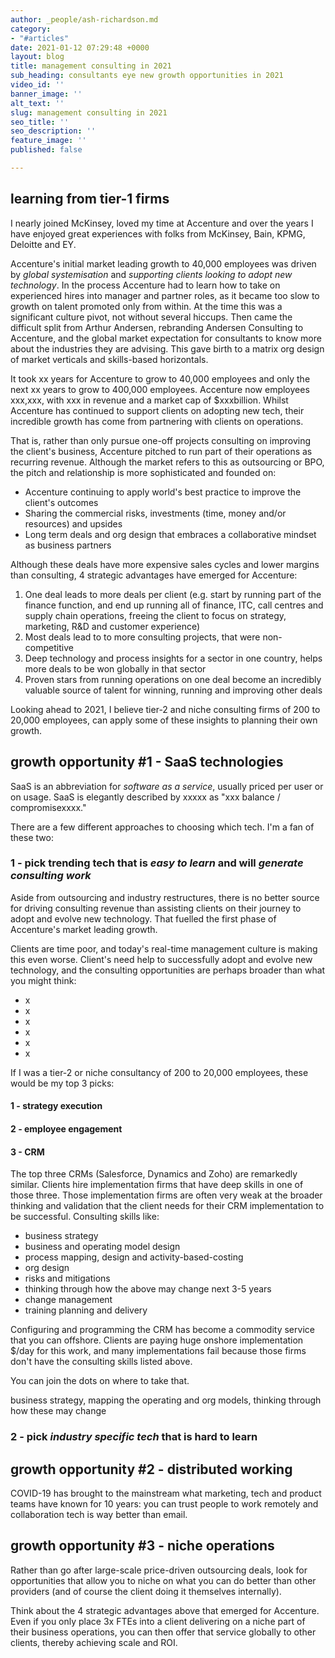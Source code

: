 ```yaml
---
author: _people/ash-richardson.md
category:
- "#articles"
date: 2021-01-12 07:29:48 +0000
layout: blog
title: management consulting in 2021
sub_heading: consultants eye new growth opportunities in 2021
video_id: ''
banner_image: ''
alt_text: ''
slug: management consulting in 2021
seo_title: ''
seo_description: ''
feature_image: ''
published: false

---
```

## learning from tier-1 firms

I nearly joined McKinsey, loved my time at Accenture and over the years I have enjoyed great experiences with folks from McKinsey, Bain, KPMG, Deloitte and EY.

Accenture's initial market leading growth to 40,000 employees was driven by _global systemisation_ and _supporting clients looking to adopt new technology_.  In the process Accenture had to learn how to take on experienced hires into manager and partner roles, as it became too slow to growth on talent promoted only from within.  At the time this was a significant culture pivot, not without several hiccups.  Then came the difficult split from Arthur Andersen, rebranding Andersen Consulting to Accenture, and the global market expectation for consultants to know more about the industries they are advising.  This gave birth to a matrix org design of market verticals and skills-based horizontals.

It took xx years for Accenture to grow to 40,000 employees and only the next xx years to grow to 400,000 employees.  Accenture now employees xxx,xxx, with xxx in revenue and a market cap of $xxxbillion.  Whilst Accenture has continued to support clients on adopting new tech, their incredible growth has come from partnering with clients on operations. 

That is, rather than only pursue one-off projects consulting on improving the client's business, Accenture pitched to run part of their operations as recurring revenue.  Although the market refers to this as outsourcing or BPO, the pitch and relationship is more sophisticated and founded on:

* Accenture continuing to apply world's best practice to improve the client's outcomes
* Sharing the commercial risks, investments (time, money and/or resources) and upsides
* Long term deals and org design that embraces a collaborative mindset as business partners

Although these deals have more expensive sales cycles and lower margins than consulting, 4 strategic advantages have emerged for Accenture:

1. One deal leads to more deals per client (e.g. start by running part of the finance function, and end up running all of finance, ITC, call centres and supply chain operations, freeing the client to focus on strategy, marketing, R&D and customer experience)
2. Most deals lead to to more consulting projects, that were non-competitive 
3. Deep technology and process insights for a sector in one country, helps more deals to be won globally in that sector
4. Proven stars from running operations on one deal become an incredibly valuable source of talent for winning, running and improving other deals

Looking ahead to 2021, I believe tier-2 and niche consulting firms of 200 to 20,000 employees, can apply some of these insights to planning their own growth.

## growth opportunity #1 - SaaS technologies

SaaS is an abbreviation for _software as a service_, usually priced per user or on usage.  SaaS is elegantly described by xxxxx as "xxx balance / compromisexxxx."

There are a few different approaches to choosing which tech.  I'm a fan of these two:

### 1 - pick trending tech that is _easy to learn_ and will _generate consulting work_

Aside from outsourcing and industry restructures, there is no better source for driving consulting revenue than assisting clients on their journey to adopt and evolve new technology.  That fuelled the first phase of Accenture's market leading growth.

Clients are time poor, and today's real-time management culture is making this even worse.  Client's need help to successfully adopt and evolve new technology, and the consulting opportunities are perhaps broader than what you might think:

* x
* x
* x
* x
* x
* x

If I was a tier-2 or niche consultancy of 200 to 20,000 employees, these would be my top 3 picks:

#### 1 - strategy execution

#### 2 - employee engagement

#### 3 - CRM

The top three CRMs (Salesforce, Dynamics and Zoho) are remarkedly similar.  Clients hire implementation firms that have deep skills in one of those three.  Those implementation firms are often very weak at the broader thinking and validation that the client needs for their CRM implementation to be successful.  Consulting skills like:

* business strategy
* business and operating model design
* process mapping, design and activity-based-costing
* org design
* risks and mitigations
* thinking through how the above may change next 3-5 years
* change management
* training planning and delivery

Configuring and programming the CRM has become a commodity service that you can offshore.  Clients are paying huge onshore implementation $/day for this work, and many implementations fail because those firms don't have the consulting skills listed above.

You can join the dots on where to take that.

business strategy, mapping the operating and org models, thinking through how these may change

### 2 - pick _industry specific tech_ that is hard to learn

## growth opportunity #2 - distributed working

COVID-19 has brought to the mainstream what marketing, tech and product teams have known for 10 years: you can trust people to work remotely and collaboration tech is way better than email.

## growth opportunity #3 - niche operations

Rather than go after large-scale price-driven outsourcing deals, look for opportunities that allow you to niche on what you can do better than other providers (and of course the client doing it themselves internally).

Think about the 4 strategic advantages above that emerged for Accenture.  Even if you only place 3x FTEs into a client delivering on a niche part of their business operations, you can then offer that service globally to other clients, thereby achieving scale and ROI.